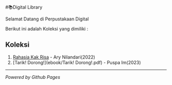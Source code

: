 #📚Digital Library

Selamat Datang di Perpustakaan Digital

Berikut ini adalah Koleksi yang dimiliki :

## Koleksi
1. [Rahasia Kak Risa](ebook/klZzPVHYZPXpjYYyrYBxx6o86iJ9ElvBKgyeDfXw_11zon.pdf) - Ary Nilandari(2022)
2. [Tarik! Dorong!](ebook/Tarik! Dorong!.pdf) - Puspa Im(2023)
---

*Powered by Github Pages*
